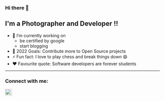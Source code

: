 ### Hi there 👋

## I'm a Photographer and Developer !!

- 🔭 I’m currently working on
    - be certified by google
    - start blogging
- 🥅 2022 Goals: Contribute more to Open Source projects
- ⚡ Fun fact: I love to  play chess and break things down 😄
- &hearts; Favourite quote: Software developers are forever students
---

### Connect with me:

[<img align="left" alt="codeSTACKr | LinkedIn" width="22px" src="https://cdn.jsdelivr.net/npm/simple-icons@v3/icons/linkedin.svg" />][linkedin]

[linkedin]: https://www.linkedin.com/in/bassem-kamal/